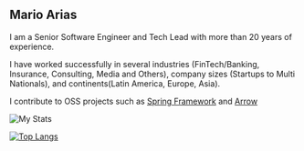 ## Mario Arias

I am a Senior Software Engineer and Tech Lead with more than 20 years of experience.

I have worked successfully in several industries (FinTech/Banking, Insurance, Consulting, Media and Others), company sizes (Startups to Multi Nationals), and continents(Latin America, Europe, Asia).

I contribute to OSS projects such as [Spring Framework](https://github.com/spring-projects/spring-framework) and [Arrow](https://github.com/arrow-kt/arrow)

![My Stats](https://github-readme-stats.vercel.app/api?username=MarioAriasC&theme=vue-dark&show_icons=true&hide_border=true&count_private=true)

[![Top Langs](https://github-readme-stats.vercel.app/api/top-langs/?username=MarioAriasC&theme=vue-dark&show_icons=true)](https://github.com/anuraghazra/github-readme-stats)

<!--
**MarioAriasC/MarioAriasC** is a ✨ _special_ ✨ repository because its `README.md` (this file) appears on your GitHub profile.

Here are some ideas to get you started:

- 🔭 I’m currently working on ...
- 🌱 I’m currently learning ...
- 👯 I’m looking to collaborate on ...
- 🤔 I’m looking for help with ...
- 💬 Ask me about ...
- 📫 How to reach me: ...
- 😄 Pronouns: ...
- ⚡ Fun fact: ...
-->

